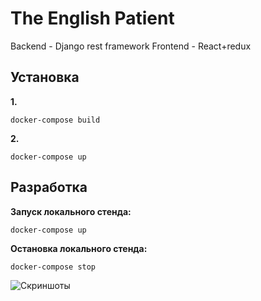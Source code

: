 # The English Patient

Backend - Django rest framework
Frontend - React+redux

## Установка
**1.**
```
docker-compose build
```

**2.**
```
docker-compose up
```

## Разработка

**Запуск локального стенда:**
```
docker-compose up
```

**Остановка локального стенда:**
```
docker-compose stop
```

![Скриншоты](https://imgur.com/a/GR4Zl2p)
